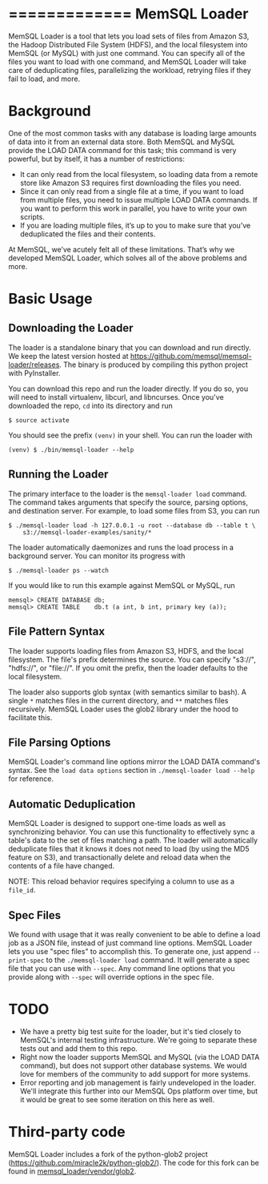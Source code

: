 =============
MemSQL Loader
=============

MemSQL Loader is a tool that lets you load sets of files from Amazon S3, the Hadoop Distributed
File System (HDFS), and the local filesystem into MemSQL (or MySQL) with just one command. You can
specify all of the files you want to load with one command, and MemSQL Loader will take care of
deduplicating files, parallelizing the workload, retrying files if they fail to load, and more.

Background
==========

One of the most common tasks with any database is loading large amounts of data into
it from an external data store. Both MemSQL and MySQL provide the LOAD DATA command
for this task; this command is very powerful, but by itself, it has a number of restrictions:

 * It can only read from the local filesystem, so loading data from a remote store like
   Amazon S3 requires first downloading the files you need.
 * Since it can only read from a single file at a time, if you want to load from multiple
   files, you need to issue multiple LOAD DATA commands. If you want to perform this work
   in parallel, you have to write your own scripts.
 * If you are loading multiple files, it’s up to you to make sure that you’ve deduplicated
   the files and their contents.

At MemSQL, we’ve acutely felt all of these limitations. That’s why we developed MemSQL Loader,
which solves all of the above problems and more.

Basic Usage
===========

Downloading the Loader
----------------------

The loader is a standalone binary that you can download and run directly. We keep the latest
version hosted at https://github.com/memsql/memsql-loader/releases. The binary is produced by compiling
this python project with PyInstaller.

You can download this repo and run the loader directly. If you do so, you will need to
install virtualenv, libcurl, and libncurses. Once you've downloaded the repo,
`cd` into its directory and run

    $ source activate

You should see the prefix `(venv)` in your shell. You can run the loader with

    (venv) $ ./bin/memsql-loader --help

Running the Loader
------------------

The primary interface to the loader is the `memsql-loader load` command. The command takes arguments
that specify the source, parsing options, and destination server. For example, to load some files
from S3, you can run

    $ ./memsql-loader load -h 127.0.0.1 -u root --database db --table t \
        s3://memsql-loader-examples/sanity/*

The loader automatically daemonizes and runs the load process in a background server. You can monitor its
progress with

    $ ./memsql-loader ps --watch

If you would like to run this example against MemSQL or MySQL, run

    memsql> CREATE DATABASE db;
    memsql> CREATE TABLE    db.t (a int, b int, primary key (a));

File Pattern Syntax
-------------------

The loader supports loading files from Amazon S3, HDFS, and the local filesystem. The file's prefix
determines the source. You can specify "s3://", "hdfs://", or "file://". If you omit the prefix,
then the loader defaults to the local filesystem.

The loader also supports glob syntax (with semantics similar to bash). A single `*` matches files
in the current directory, and `**` matches files recursively. MemSQL Loader uses the glob2 library
under the hood to facilitate this.

File Parsing Options
--------------------

MemSQL Loader's command line options mirror the LOAD DATA command's syntax. See the `load data options`
section in `./memsql-loader load --help` for reference.

Automatic Deduplication
-----------------------

MemSQL Loader is designed to support one-time loads as well as synchronizing behavior. You can use this
functionality to effectively sync a table's data to the set of files matching a path. The loader will automatically
deduplicate files that it knows it does not need to load (by using the MD5 feature on S3), and transactionally
delete and reload data when the contents of a file have changed.

NOTE: This reload behavior requires specifying a column to use as a `file_id`.

Spec Files
----------

We found with usage that it was really convenient to be able to define a load job as a JSON file, instead of
just command line options. MemSQL Loader lets you use "spec files" to accomplish this. To generate one, just
append `--print-spec` to the `./memsql-loader load` command. It will generate a spec file that you can
use with `--spec`. Any command line options that you provide along with `--spec` will override options
in the spec file.

TODO
====

* We have a pretty big test suite for the loader, but it's tied closely to MemSQL's internal testing
  infrastructure. We're going to separate these tests out and add them to this repo.
* Right now the loader supports MemSQL and MySQL (via the LOAD DATA command), but does not support
  other database systems. We would love for members of the community to add support for more systems.
* Error reporting and job management is fairly undeveloped in the loader. We'll integrate this further
  into our MemSQL Ops platform over time, but it would be great to see some iteration on this here as well.

Third-party code
================
MemSQL Loader includes a fork of the python-glob2 project (https://github.com/miracle2k/python-glob2/).
The code for this fork can be found in [memsql_loader/vendor/glob2](memsql_loader/vendor/glob2).
